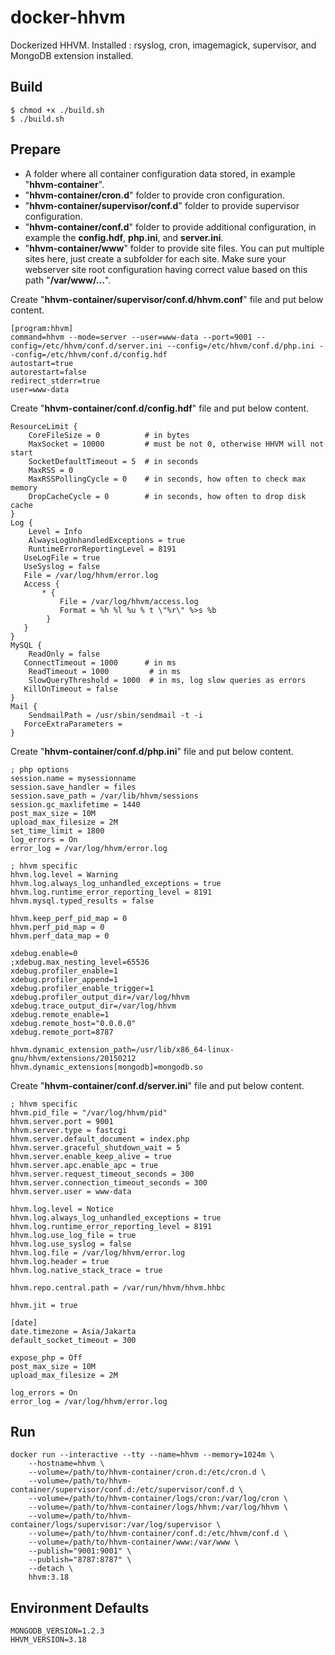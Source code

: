 # docker-hhvm
Dockerized HHVM. Installed :  rsyslog, cron, imagemagick, supervisor, and MongoDB extension installed.

## Build

    $ chmod +x ./build.sh
    $ ./build.sh

## Prepare
- A folder where all container configuration data stored, in example "**hhvm-container**".
- "**hhvm-container/cron.d**" folder to provide cron configuration.
- "**hhvm-container/supervisor/conf.d**" folder to provide supervisor configuration.
- "**hhvm-container/conf.d**" folder to provide additional configuration, in example the **config.hdf**, **php.ini**, and **server.ini**.
- "**hhvm-container/www**" folder to provide site files. You can put multiple sites here, just create a subfolder for each site. Make sure your webserver site root configuration having correct value based on this path "**/var/www/...**".

Create "**hhvm-container/supervisor/conf.d/hhvm.conf**" file and put below content.

    [program:hhvm]
    command=hhvm --mode=server --user=www-data --port=9001 --config=/etc/hhvm/conf.d/server.ini --config=/etc/hhvm/conf.d/php.ini --config=/etc/hhvm/conf.d/config.hdf
    autostart=true
    autorestart=false
    redirect_stderr=true
    user=www-data
    
Create "**hhvm-container/conf.d/config.hdf**" file and put below content.

    ResourceLimit {
        CoreFileSize = 0          # in bytes
        MaxSocket = 10000         # must be not 0, otherwise HHVM will not start
        SocketDefaultTimeout = 5  # in seconds
        MaxRSS = 0
        MaxRSSPollingCycle = 0    # in seconds, how often to check max memory
        DropCacheCycle = 0        # in seconds, how often to drop disk cache
    }
    Log {
        Level = Info
        AlwaysLogUnhandledExceptions = true
        RuntimeErrorReportingLevel = 8191
       UseLogFile = true
       UseSyslog = false
       File = /var/log/hhvm/error.log
       Access {
           * {
               File = /var/log/hhvm/access.log
               Format = %h %l %u % t \"%r\" %>s %b
            }
       }
    }
    MySQL {
        ReadOnly = false
       ConnectTimeout = 1000      # in ms
        ReadTimeout = 1000         # in ms
        SlowQueryThreshold = 1000  # in ms, log slow queries as errors
       KillOnTimeout = false
    }
    Mail {
        SendmailPath = /usr/sbin/sendmail -t -i
       ForceExtraParameters =
    }

Create "**hhvm-container/conf.d/php.ini**" file and put below content.

    ; php options
    session.name = mysessionname
    session.save_handler = files
    session.save_path = /var/lib/hhvm/sessions
    session.gc_maxlifetime = 1440
    post_max_size = 10M
    upload_max_filesize = 2M
    set_time_limit = 1800
    log_errors = On
    error_log = /var/log/hhvm/error.log

    ; hhvm specific
    hhvm.log.level = Warning
    hhvm.log.always_log_unhandled_exceptions = true
    hhvm.log.runtime_error_reporting_level = 8191
    hhvm.mysql.typed_results = false

    hhvm.keep_perf_pid_map = 0
    hhvm.perf_pid_map = 0
    hhvm.perf_data_map = 0

    xdebug.enable=0
    ;xdebug.max_nesting_level=65536
    xdebug.profiler_enable=1
    xdebug.profiler_append=1
    xdebug.profiler_enable_trigger=1
    xdebug.profiler_output_dir=/var/log/hhvm
    xdebug.trace_output_dir=/var/log/hhvm
    xdebug.remote_enable=1
    xdebug.remote_host="0.0.0.0"
    xdebug.remote_port=8787

    hhvm.dynamic_extension_path=/usr/lib/x86_64-linux-gnu/hhvm/extensions/20150212
    hhvm.dynamic_extensions[mongodb]=mongodb.so
    
Create "**hhvm-container/conf.d/server.ini**" file and put below content.

    ; hhvm specific
    hhvm.pid_file = "/var/log/hhvm/pid"
    hhvm.server.port = 9001
    hhvm.server.type = fastcgi
    hhvm.server.default_document = index.php
    hhvm.server.graceful_shutdown_wait = 5
    hhvm.server.enable_keep_alive = true
    hhvm.server.apc.enable_apc = true
    hhvm.server.request_timeout_seconds = 300
    hhvm.server.connection_timeout_seconds = 300
    hhvm.server.user = www-data
    
    hhvm.log.level = Notice
    hhvm.log.always_log_unhandled_exceptions = true
    hhvm.log.runtime_error_reporting_level = 8191
    hhvm.log.use_log_file = true
    hhvm.log.use_syslog = false
    hhvm.log.file = /var/log/hhvm/error.log
    hhvm.log.header = true
    hhvm.log.native_stack_trace = true

    hhvm.repo.central.path = /var/run/hhvm/hhvm.hhbc
    
    hhvm.jit = true
    
    [date]
    date.timezone = Asia/Jakarta
    default_socket_timeout = 300
    
    expose_php = Off
    post_max_size = 10M
    upload_max_filesize = 2M
    
    log_errors = On
    error_log = /var/log/hhvm/error.log

## Run

    docker run --interactive --tty --name=hhvm --memory=1024m \
        --hostname=hhvm \
        --volume=/path/to/hhvm-container/cron.d:/etc/cron.d \
        --volume=/path/to/hhvm-container/supervisor/conf.d:/etc/supervisor/conf.d \
        --volume=/path/to/hhvm-container/logs/cron:/var/log/cron \
        --volume=/path/to/hhvm-container/logs/hhvm:/var/log/hhvm \
        --volume=/path/to/hhvm-container/logs/supervisor:/var/log/supervisor \
        --volume=/path/to/hhvm-container/conf.d:/etc/hhvm/conf.d \
        --volume=/path/to/hhvm-container/www:/var/www \
        --publish="9001:9001" \
        --publish="8787:8787" \
        --detach \
        hhvm:3.18
        
## Environment Defaults
    MONGODB_VERSION=1.2.3
    HHVM_VERSION=3.18
